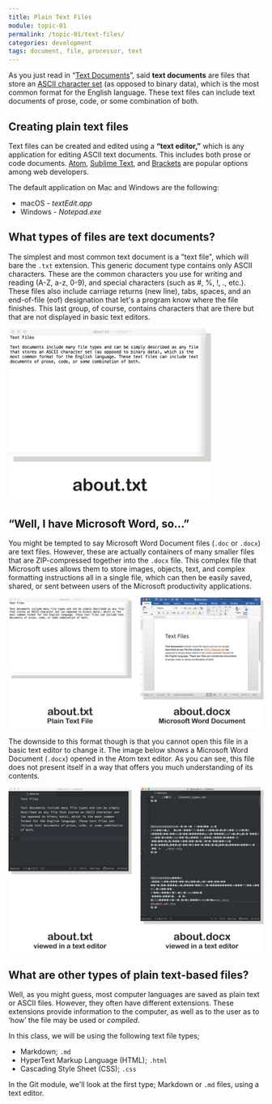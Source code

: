 ```yaml
---
title: Plain Text Files
module: topic-01
permalink: /topic-01/text-files/
categories: development
tags: document, file, processor, text
---
```


<div class="divider-heading"></div>


As you just read in “<a href="../web-files-text">Text Documents</a>”, said **text documents** are files that store an [ASCII character set](https://en.wikipedia.org/wiki/ASCII) (as opposed to binary data), which is the most common format for the English language. These text files can include text documents of prose, code, or some combination of both.


## Creating plain text files
Text files can be created and edited using a **“text editor,”** which is any application for editing ASCII text documents. This includes both prose or code documents. <a href="https://atom.io/" target="_blank">Atom</a>, <a href="https://www.sublimetext.com/" target="_blank">Sublime Text</a>, and <a href="http://brackets.io/" target="_blank">Brackets</a> are popular options among web developers.

The default application on Mac and Windows are the following:

- macOS - _textEdit.app_
- Windows - _Notepad.exe_


## What types of files are text documents?
The simplest and most common text document is a "text file", which will bare the `.txt` extension. This generic document type contains only ASCII characters. These are the common characters you use for writing and reading (A-Z, a-z, 0-9), and special characters (such as #, %, !, ., etc.). These files also include carriage returns (new line), tabs, spaces, and an end-of-file (eof) designation that let's a program know where the file finishes. This last group, of course, contains characters that are there but that are not displayed in basic text editors.

<img src="../img/txt-file.png" alt="A .txt file open in textEdit.app" title="A .txt File" style="width: 400px;" />


<div class="divider-pg"></div>


## “Well, I have Microsoft Word, so...”

You might be tempted to say Microsoft Word Document files (`.doc` or `.docx`) are text files. However, these are actually containers of many smaller files that are ZIP-compressed together into the `.docx` file. This complex file that Microsoft uses allows them to store images, objects, text, and complex formatting instructions all in a single file, which can then be easily saved, shared, or sent between users of the Microsoft productivity applications.

<img src="../img/txt-vs-word-files.jpg" alt="A .docx file loaded into a simple text editor" title="A .docx file viewed in Atom" />

The downside to this format though is that you cannot open this file in a basic text editor to change it. The image below shows a Microsoft Word Document (`.docx`) opened in the Atom text editor. As you can see, this file does not present itself in a way that offers you much understanding of its contents.

<img src="../img/txt-vs-word-files-atom.jpg" alt="A .docx file loaded into a simple text editor" title="A .docx file viewed in Atom" />


<div class="divider-pg"></div>


## What are other types of plain text-based files?

Well, as you might guess, most computer languages are saved as plain text or ASCII files. However, they often have different extensions. These extensions provide information to the computer, as well as to the user as to ‘how’ the file may be used or _compiled_.

In this class, we will be using the following text file types;

- Markdown; `.md`
- HyperText Markup Language (HTML); `.html`
- Cascading Style Sheet (CSS); `.css`

In the Git module, we'll look at the first type; Markdown or `.md` files, using a text editor.
